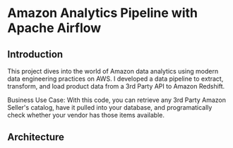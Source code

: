 # Amazon Analytics Pipeline with Apache Airflow

## Introduction
This project dives into the world of Amazon data analytics using modern data engineering practices on AWS. I developed a data pipeline to extract, transform, and load product data from a 3rd Party API to Amazon Redshift.

Business Use Case: With this code, you can retrieve any 3rd Party Amazon Seller's catalog, have it pulled into your database, and programatically check whether your vendor has those items available.

## Architecture
